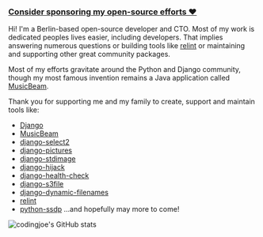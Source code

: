 ### [Consider sponsoring my open-source efforts ❤️](https://github.com/sponsors/codingjoe)

Hi! I'm a Berlin-based open-source developer and CTO. Most of my work is dedicated peoples lives easier, including developers.
That implies answering numerous questions or building tools like [relint](https://github.com/codingjoe/relint) or maintaining and supporting other great community packages.

Most of my efforts gravitate around the Python and Django community, though my most famous invention remains a Java application called [MusicBeam](https://musicbeam.org).

Thank you for supporting me and my family to create, support and maintain tools like:

- [Django](https://github.com/django/django/commits/master?author=codingjoe)
- [MusicBeam](https://musicbeam.org)
- [django-select2](https://django-select2.readthedocs.io/)
- [django-pictures](https://github.com/codingjoe/django-pictures)
- [django-stdimage](https://github.com/codingjoe/django-stdimage)
- [django-hijack](https://django-hijack.readthedocs.io/)
- [django-health-check](https://django-health-check.readthedocs.io/)
- [django-s3file](https://github.com/codingjoe/django-s3file)
- [django-dynamic-filenames](https://github.com/codingjoe/django-dynamic-filenames)
- [relint](https://github.com/codingjoe/relint)
- [python-ssdp](https://github.com/codingjoe/python-ssdp)
...and hopefully may more to come!

![codingjoe's GitHub stats](https://github-readme-stats.vercel.app/api?username=codingjoe&count_private=true)
